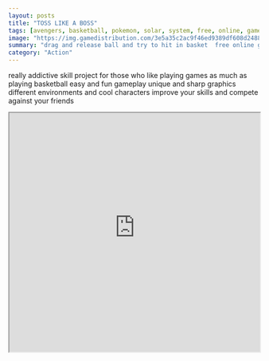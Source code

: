 ```yaml
---
layout: posts
title: "TOSS LIKE A BOSS"
tags: [avengers, basketball, pokemon, solar, system, free, online, games, oyna, game, free, games, play, play, games]
image: "https://img.gamedistribution.com/3e5a35c2ac9f46ed9389df608d2488f4.jpg"
summary: "drag and release ball and try to hit in basket  free online games oyna game free games play play games"
category: "Action"
---
```


really addictive skill project for those who like playing games as much as playing basketball easy and fun gameplay unique and sharp graphics different environments and cool characters improve your skills and compete against your friends

<iframe width="100%" height="480px;" src="https://html5.gamedistribution.com/3e5a35c2ac9f46ed9389df608d2488f4/"></iframe>